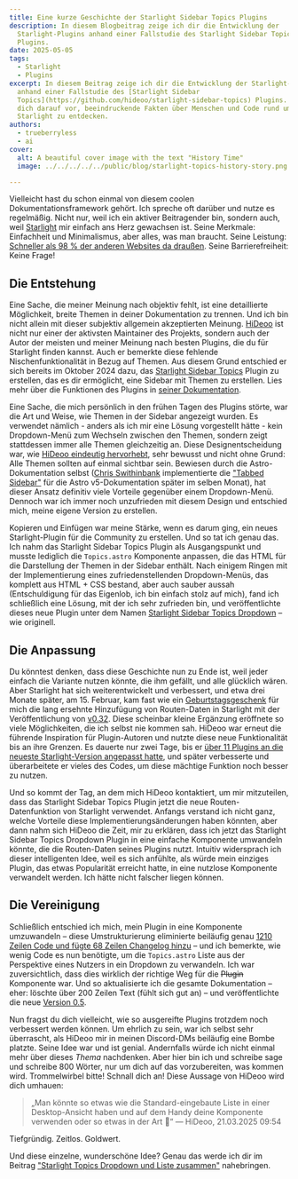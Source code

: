 ```yaml
---
title: Eine kurze Geschichte der Starlight Sidebar Topics Plugins
description: In diesem Blogbeitrag zeige ich dir die Entwicklung der
  Starlight-Plugins anhand einer Fallstudie des Starlight Sidebar Topics
  Plugins.
date: 2025-05-05
tags:
  - Starlight
  - Plugins
excerpt: In diesem Beitrag zeige ich dir die Entwicklung der Starlight-Plugins
  anhand einer Fallstudie des [Starlight Sidebar
  Topics](https://github.com/hideoo/starlight-sidebar-topics) Plugins. Bereite
  dich darauf vor, beeindruckende Fakten über Menschen und Code rund um
  Starlight zu entdecken.
authors:
  - trueberryless
  - ai
cover:
  alt: A beautiful cover image with the text "History Time"
  image: ../../../../../public/blog/starlight-topics-history-story.png

---
```


Vielleicht hast du schon einmal von diesem coolen Dokumentationsframework gehört. Ich spreche oft darüber und nutze es regelmäßig. Nicht nur, weil ich ein aktiver Beitragender bin, sondern auch, weil [Starlight](https://starlight.astro.build) mir einfach ans Herz gewachsen ist. Seine Merkmale: Einfachheit und Minimalismus, aber alles, was man braucht. Seine Leistung: [Schneller als 98 % der anderen Websites da draußen](https://www.websitecarbon.com/website/starlight-astro-build-getting-started/). Seine Barrierefreiheit: Keine Frage!

## Die Entstehung

Eine Sache, die meiner Meinung nach objektiv fehlt, ist eine detaillierte Möglichkeit, breite Themen in deiner Dokumentation zu trennen. Und ich bin nicht allein mit dieser subjektiv allgemein akzeptierten Meinung. [HiDeoo](https://hideoo.dev) ist nicht nur einer der aktivsten Maintainer des Projekts, sondern auch der Autor der meisten und meiner Meinung nach besten Plugins, die du für Starlight finden kannst. Auch er bemerkte diese fehlende Nischenfunktionalität in Bezug auf Themen. Aus diesem Grund entschied er sich bereits im Oktober 2024 dazu, das [Starlight Sidebar Topics](https://github.com/hideoo/starlight-sidebar-topics) Plugin zu erstellen, das es dir ermöglicht, eine Sidebar mit Themen zu erstellen. Lies mehr über die Funktionen des Plugins in [seiner Dokumentation](https://starlight-sidebar-topics.netlify.app/).

Eine Sache, die mich persönlich in den frühen Tagen des Plugins störte, war die Art und Weise, wie Themen in der Sidebar angezeigt wurden. Es verwendet nämlich - anders als ich mir eine Lösung vorgestellt hätte - kein Dropdown-Menü zum Wechseln zwischen den Themen, sondern zeigt stattdessen immer alle Themen gleichzeitig an. Diese Designentscheidung war, wie [HiDeoo eindeutig hervorhebt](https://github.com/HiDeoo/starlight-sidebar-topics/issues/2#issuecomment-2410196392), sehr bewusst und nicht ohne Grund: Alle Themen sollten auf einmal sichtbar sein. Bewiesen durch die Astro-Dokumentation selbst ([Chris Swithinbank](https://github.com/delucis) implementierte die ["Tabbed Sidebar"](https://github.com/withastro/docs/pull/9890) für die Astro v5-Dokumentation später im selben Monat), hat dieser Ansatz definitiv viele Vorteile gegenüber einem Dropdown-Menü. Dennoch war ich immer noch unzufrieden mit diesem Design und entschied mich, meine eigene Version zu erstellen.

Kopieren und Einfügen war meine Stärke, wenn es darum ging, ein neues Starlight-Plugin für die Community zu erstellen. Und so tat ich genau das. Ich nahm das Starlight Sidebar Topics Plugin als Ausgangspunkt und musste lediglich die `Topics.astro` Komponente anpassen, die das HTML für die Darstellung der Themen in der Sidebar enthält. Nach einigem Ringen mit der Implementierung eines zufriedenstellenden Dropdown-Menüs, das komplett aus HTML + CSS bestand, aber auch sauber aussah (Entschuldigung für das Eigenlob, ich bin einfach stolz auf mich), fand ich schließlich eine Lösung, mit der ich sehr zufrieden bin, und veröffentlichte dieses neue Plugin unter dem Namen [Starlight Sidebar Topics Dropdown](https://github.com/trueberryless-org/starlight-sidebar-topics-dropdown) – wie originell.

## Die Anpassung

Du könntest denken, dass diese Geschichte nun zu Ende ist, weil jeder einfach die Variante nutzen könnte, die ihm gefällt, und alle glücklich wären. Aber Starlight hat sich weiterentwickelt und verbessert, und etwa drei Monate später, am 15. Februar, kam fast wie ein [Geburtstagsgeschenk](https://trueberryless.org/work/20th-birthday/) für mich die lang ersehnte Hinzufügung von Routen-Daten in Starlight mit der Veröffentlichung von [v0.32](https://github.com/withastro/starlight/releases/tag/@astrojs/starlight@0.32.0). Diese scheinbar kleine Ergänzung eröffnete so viele Möglichkeiten, die ich selbst nie kommen sah. HiDeoo war erneut die führende Inspiration für Plugin-Autoren und nutzte diese neue Funktionalität bis an ihre Grenzen. Es dauerte nur zwei Tage, bis er [über 11 Plugins an die neueste Starlight-Version angepasst hatte](https://bsky.app/profile/hideoo.dev/post/3liffpudc5c2b), und später verbesserte und überarbeitete er vieles des Codes, um diese mächtige Funktion noch besser zu nutzen.

Und so kommt der Tag, an dem mich HiDeoo kontaktiert, um mir mitzuteilen, dass das Starlight Sidebar Topics Plugin jetzt die neue Routen-Datenfunktion von Starlight verwendet. Anfangs verstand ich nicht ganz, welche Vorteile diese Implementierungsänderungen haben könnten, aber dann nahm sich HiDeoo die Zeit, mir zu erklären, dass ich jetzt das Starlight Sidebar Topics Dropdown Plugin in eine einfache Komponente umwandeln könnte, die die Routen-Daten seines Plugins nutzt. Intuitiv widersprach ich dieser intelligenten Idee, weil es sich anfühlte, als würde mein einziges Plugin, das etwas Popularität erreicht hatte, in eine nutzlose Komponente verwandelt werden. Ich hätte nicht falscher liegen können.

## Die Vereinigung

Schließlich entschied ich mich, mein Plugin in eine Komponente umzuwandeln – diese Umstrukturierung eliminierte beiläufig genau [1210 Zeilen Code und fügte 68 Zeilen Changelog hinzu](https://github.com/trueberryless-org/starlight-sidebar-topics-dropdown/pull/40) – und ich bemerkte, wie wenig Code es nun benötigte, um die `Topics.astro` Liste aus der Perspektive eines Nutzers in ein Dropdown zu verwandeln. Ich war zuversichtlich, dass dies wirklich der richtige Weg für die ~~Plugin~~ Komponente war. Und so aktualisierte ich die gesamte Dokumentation – eher: löschte über 200 Zeilen Text (fühlt sich gut an) – und veröffentlichte die neue [Version 0.5](https://github.com/trueberryless-org/starlight-sidebar-topics-dropdown/releases/tag/starlight-sidebar-topics-dropdown%400.5.0).

Nun fragst du dich vielleicht, wie so ausgereifte Plugins trotzdem noch verbessert werden können. Um ehrlich zu sein, war ich selbst sehr überrascht, als HiDeoo mir in meinen Discord-DMs beiläufig eine Bombe platzte. Seine Idee war und ist genial. Andernfalls würde ich nicht einmal mehr über dieses *Thema* nachdenken. Aber hier bin ich und schreibe sage und schreibe 800 Wörter, nur um dich auf das vorzubereiten, was kommen wird. Trommelwirbel bitte! Schnall dich an! Diese Aussage von HiDeoo wird dich umhauen:

> „Man könnte so etwas wie die Standard-eingebaute Liste in einer Desktop-Ansicht haben und auf dem Handy deine Komponente verwenden oder so etwas in der Art 🧠“ — HiDeoo, 21.03.2025 09:54

Tiefgründig. Zeitlos. Goldwert.

Und diese einzelne, wunderschöne Idee? Genau das werde ich dir im Beitrag ["Starlight Topics Dropdown und Liste zusammen"](../../blog/starlight-dropdown-and-list-together/) nahebringen.
